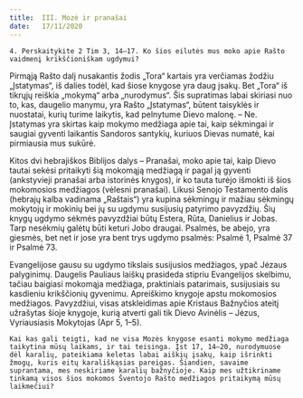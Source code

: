 ```yaml
---
title:  III. Mozė ir pranašai
date:   17/11/2020
---
```


`4. Perskaitykite 2 Tim 3, 14–17. Ko šios eilutės mus moko apie Rašto vaidmenį krikščioniškam ugdymui?`
														
Pirmąją Rašto dalį nusakantis žodis „Tora“ kartais yra verčiamas žodžiu „Įstatymas“, iš dalies todėl, kad šiose knygose yra daug įsakų. Bet „Tora“ iš tikrųjų reiškia „mokymą“ arba „nurodymus“. Šis supratimas labai skiriasi nuo to, kas, daugelio manymu, yra Rašto „Įstatymas“, būtent taisyklės ir nuostatai, kurių turime laikytis, kad pelnytume Dievo malonę. – Ne. Įstatymas yra skirtas kaip mokymo medžiaga apie tai, kaip sėkmingai ir saugiai gyventi laikantis Sandoros santykių, kuriuos Dievas numatė, kai pirmiausia mus sukūrė.

Kitos dvi hebrajiškos Biblijos dalys – Pranašai, moko apie tai, kaip Dievo tautai sekėsi pritaikyti šią mokomąją medžiagą ir pagal ją gyventi (ankstyvieji pranašai arba istorinės knygos), ir ko tauta turėjo išmokti iš šios mokomosios medžiagos (vėlesni pranašai). Likusi Senojo Testamento dalis (hebrajų kalba vadinama „Raštais“) yra kupina sėkmingų ir mažiau sėkmingų mokytojų ir mokinių bei jų su ugdymu susijusių patyrimo pavyzdžių. Šių knygų ugdymo sėkmės pavyzdžiai būtų Estera, Rūta, Danielius ir Jobas. Tarp nesėkmių galėtų būti keturi Jobo draugai. Psalmės, be abejo, yra giesmės, bet net ir jose yra bent trys ugdymo psalmės: Psalmė 1, Psalmė 37 ir Psalmė 73.

Evangelijose gausu su ugdymo tikslais susijusios medžiagos, ypač Jėzaus palyginimų. Daugelis Pauliaus laiškų prasideda stipriu Evangelijos skelbimu, tačiau baigiasi mokomąja medžiaga, praktiniais patarimais, susijusiais su kasdieniu krikščionių gyvenimu. Apreiškimo knygoje apstu mokomosios medžiagos. Pavyzdžiui, visas atskleidimas apie Kristaus Bažnyčios ateitį užrašytas šioje knygoje, kurią atverti gali tik Dievo Avinėlis – Jėzus, Vyriausiasis Mokytojas (Apr 5, 1–5).

`Kai kas gali teigti, kad ne visa Mozės knygose esanti mokymo medžiaga taikytina mūsų laikams, ir tai teisinga. Įst 17, 14–20, nurodymuose dėl karalių, pateikiama keletas labai aiškių įsakų, kaip išrinkti žmogų, kuris eitų karališkąsias pareigas. Šiandien, savaime suprantama, mes neskiriame karalių bažnyčioje. Kaip mes užtikriname tinkamą visos šios mokomos Šventojo Rašto medžiagos pritaikymą mūsų laikmečiui?`
